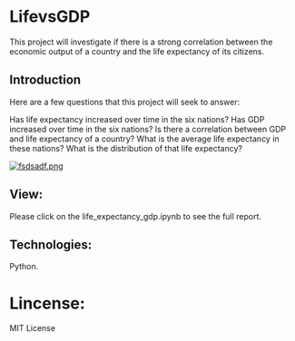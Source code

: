 # LifevsGDP
This project will investigate if there is a strong correlation between the economic output of a country and the life expectancy of its citizens.

## Introduction
Here are a few questions that this project will seek to answer:

Has life expectancy increased over time in the six nations?
Has GDP increased over time in the six nations?
Is there a correlation between GDP and life expectancy of a country?
What is the average life expectancy in these nations?
What is the distribution of that life expectancy?

[![fsdsadf.png](https://i.postimg.cc/9MKhCWcL/fsdsadf.png)](https://postimg.cc/zbCMkYbh)

## View: 
Please click on the life_expectancy_gdp.ipynb to see the full report.

## Technologies:
Python.

# Lincense: 
MIT License
